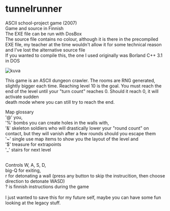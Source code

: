 # tunnelrunner
ASCII school-project game (2007)</br>
Game and source in Finnish</br>
The EXE file can be run with DosBox</br>
The source file contains no colour, although it is there in the precompiled EXE file, my teacher at the time wouldn't allow it for some technical reason and I've lost the alternative source file</br>
If you wanted to compile this, the one I used originally was Borland C++ 3.1 in DOS</br>

![kuva](https://github.com/user-attachments/assets/d72c8efe-8bae-4130-bf30-42610b55eeb8)

This game is an ASCII dungeon crawler. The rooms are RNG generated, slightly bigger each time. Reaching level 10 is the goal. You must reach the end of the level until your "turn count" reaches 0. Should it reach 0, it will activate sudden </br>death mode where you can still try to reach the end.</br>

Map glossary</br>
'@' you,</br>
'%' bombs you can create holes in the walls with,</br>
'&' skeleton soldiers who will drastically lower your "round count" on contact, but they will vanish after a few rounds should you escape them</br>
'~' single use map items to show you the layout of the level  and </br>
'$' treasure for extrapoints</br>
'_' stairs for next level</br>
</br>

Controls W, A, S, D, </br>
big-Q for exiting,</br>
r for detonating a wall (press any button to skip the instrucition, then choose direction to detonate WASD)</br>
? is finnish instructions during the game</br>
</br>
I just wanted to save this for my future self, maybe you can have some fun looking at the legacy stuff.</br>

